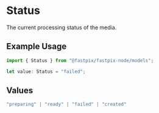 # Status

The current processing status of the media.

## Example Usage

```typescript
import { Status } from "@fastpix/fastpix-node/models";

let value: Status = "failed";
```

## Values

```typescript
"preparing" | "ready" | "failed" | "created"
```